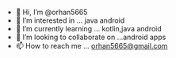 - 👋 Hi, I’m @orhan5665
- 👀 I’m interested in ... java android
- 🌱 I’m currently learning ... kotlin,java android
- 💞️ I’m looking to collaborate on ...android apps
- 📫 How to reach me ... orhan5665@gmail.com

<!---
orhan5665/orhan5665 is a ✨ special ✨ repository because its `README.md` (this file) appears on your GitHub profile.
You can click the Preview link to take a look at your changes.
--->
